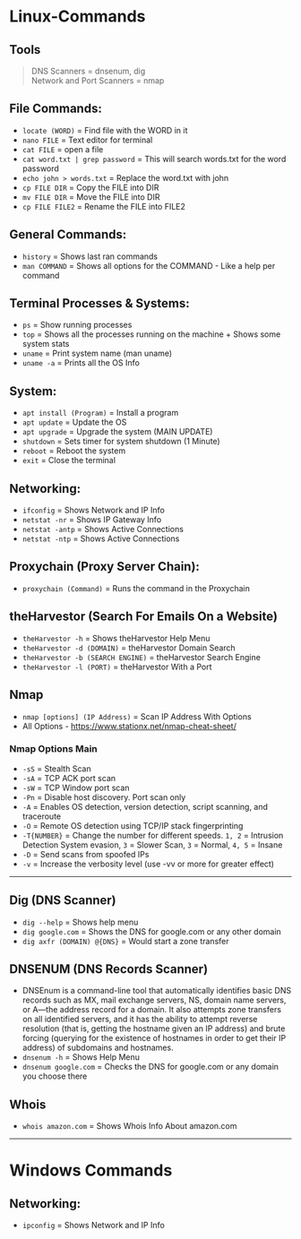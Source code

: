 # Linux-Commands

## Tools
> DNS Scanners = dnsenum, dig<br>
> Network and Port Scanners = nmap<br>

## File Commands:

* `locate (WORD)` = Find file with the WORD in it<br>
* `nano FILE` = Text editor for terminal<br>
* `cat FILE` = open a file<br>
* `cat word.txt | grep password` = This will search words.txt for the word password<br>
* `echo john > words.txt` = Replace the word.txt with john<br>
* `cp FILE DIR` =  Copy the FILE into DIR<br>
* `mv FILE DIR` =  Move the FILE into DIR<br>
* `cp FILE FILE2` =  Rename the FILE into FILE2<br>

## General Commands:

* `history` = Shows last ran commands<br>
* `man COMMAND` = Shows all options for the COMMAND - Like a help per command<br>

## Terminal Processes & Systems:

* `ps` = Show running processes<br>
* `top` = Shows all the processes running on the machine + Shows some system stats<br>
* `uname` = Print system name (man uname)<br>
* `uname -a` = Prints all the OS Info<br>

## System:

* `apt install (Program)` = Install a program<br>
* `apt update` = Update the OS<br>
* `apt upgrade` = Upgrade the system (MAIN UPDATE)<br>
* `shutdown` = Sets timer for system shutdown (1 Minute)<br>
* `reboot` = Reboot the system<br>
* `exit` = Close the terminal<br>

## Networking:

* `ifconfig` = Shows Network and IP Info<br>
* `netstat -nr` = Shows IP Gateway Info<br>
* `netstat -antp` = Shows Active Connections<br>
* `netstat -ntp` = Shows Active Connections<br>

## Proxychain (Proxy Server Chain):

* `proxychain (Command)` = Runs the command in the Proxychain<br>

## theHarvestor (Search For Emails On a Website)
* `theHarvestor -h` = Shows theHarvestor Help Menu
* `theHarvestor -d (DOMAIN)` = theHarvestor Domain Search
* `theHarvestor -b (SEARCH ENGINE)` = theHarvestor Search Engine
* `theHarvestor -l (PORT)` = theHarvestor With a Port

## Nmap
* `nmap [options] (IP Address)` = Scan IP Address With Options<br>
* All Options - https://www.stationx.net/nmap-cheat-sheet/
### Nmap Options Main
* `-sS` = Stealth Scan
* `-sA` = TCP ACK port scan
* `-sW` = TCP Window port scan
* `-Pn` = Disable host discovery. Port scan only
* `-A` = Enables OS detection, version detection, script scanning, and traceroute
* `-O` = Remote OS detection using TCP/IP stack fingerprinting
* `-T{NUMBER}` = Change the number for different speeds. `1, 2` =  Intrusion Detection System evasion, `3` = Slower Scan, `3` = Normal, `4, 5` = Insane
* `-D` = Send scans from spoofed IPs
* `-v` = Increase the verbosity level (use -vv or more for greater effect)

<hr>

## Dig (DNS Scanner)
* `dig --help` = Shows help menu
* `dig google.com` = Shows the DNS for google.com or any other domain
* `dig axfr (DOMAIN) @{DNS}` = Would start a zone transfer

## DNSENUM (DNS Records Scanner)
* DNSEnum is a command-line tool that automatically identifies basic DNS records such as MX, mail exchange servers, NS, domain name servers, or A—the address record for a domain. It also attempts zone transfers on all identified servers, and it has the ability to attempt reverse resolution (that is, getting the hostname given an IP address) and brute forcing (querying for the existence of hostnames in order to get their IP address) of subdomains and hostnames.
* `dnsenum -h` = Shows Help Menu
* `dnsenum google.com` = Checks the DNS for google.com or any domain you choose there

## Whois
* `whois amazon.com` = Shows Whois Info About amazon.com

<hr>

# Windows Commands

## Networking:

* `ipconfig` = Shows Network and IP Info

